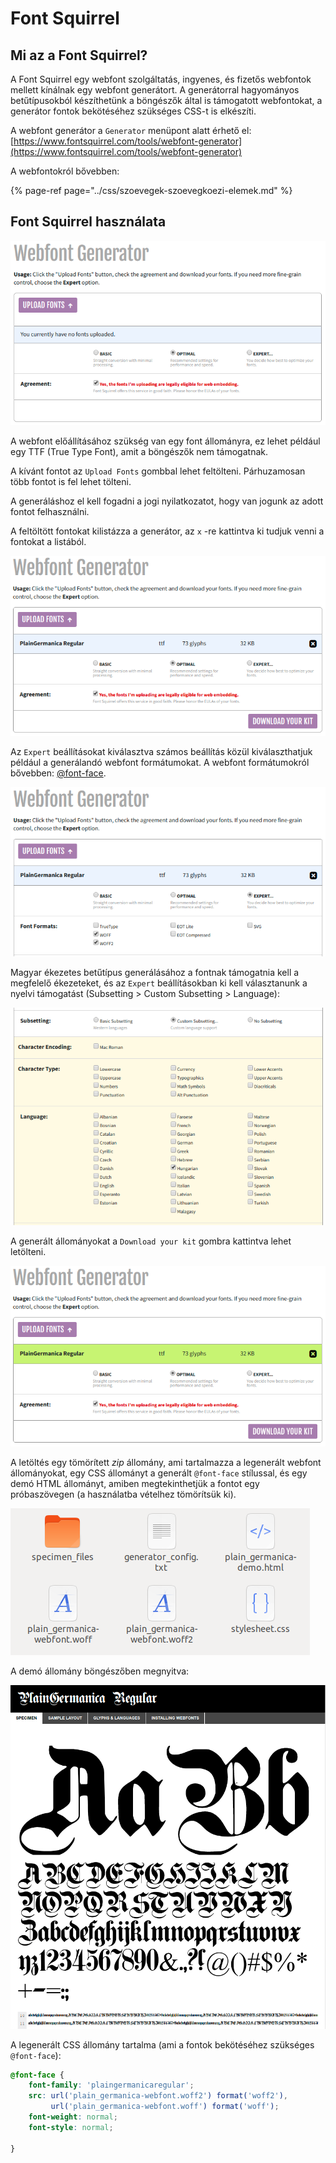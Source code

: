# Font Squirrel

## Mi az a Font Squirrel?

A Font Squirrel egy webfont szolgáltatás, ingyenes, és fizetős webfontok mellett kínálnak egy webfont generátort. A generátorral hagyományos betűtípusokból készíthetünk a böngészők által is támogatott webfontokat, a generátor fontok bekötéséhez szükséges CSS-t is elkészíti.

A webfont generátor a `Generator` menüpont alatt érhető el:   
[https://www.fontsquirrel.com/tools/webfont-generator](https://www.fontsquirrel.com/tools/webfont-generator)

A webfontokról bővebben:

{% page-ref page="../css/szoevegek-szoevegkoezi-elemek.md" %}

## Font Squirrel használata

![](../.gitbook/assets/fq-1.png)

A webfont előállításához szükség van egy font állományra, ez lehet például egy TTF \(True Type Font\), amit a böngészők nem támogatnak.

A kívánt fontot az `Upload Fonts` gombbal lehet feltölteni. Párhuzamosan több fontot is fel lehet tölteni.

A generáláshoz el kell fogadni a jogi nyilatkozatot, hogy van jogunk az adott fontot felhasználni. 

A feltöltött fontokat kilistázza a generátor, az `x` -re kattintva ki tudjuk venni a fontokat a listából.

![](../.gitbook/assets/fq-2.png)

Az `Expert` beállításokat kiválasztva számos beállítás közül kiválaszthatjuk például a generálandó webfont formátumokat. A webfont formátumokról bővebben: [@font-face](https://digikiad.gitbook.io/digitalis-kiadvanyok/css/szoevegek-szoevegkoezi-elemek#font-face).

![](../.gitbook/assets/fq-3.png)

Magyar ékezetes betűtípus generálásához a fontnak támogatnia kell a megfelelő ékezeteket, és az `Expert` beállításokban ki kell választanunk a nyelvi támogatást \(Subsetting &gt; Custom Subsetting &gt; Language\):

![](../.gitbook/assets/fq-7.png)

A generált állományokat a `Download your kit` gombra kattintva lehet letölteni.

![](../.gitbook/assets/fq-4.png)

A letöltés egy tömörített _zip_ állomány, ami tartalmazza a legenerált webfont állományokat, egy CSS állományt a generált `@font-face` stílussal, és egy demó HTML állományt, amiben megtekinthetjük a fontot egy próbaszövegen \(a használatba vételhez tömörítsük ki\).

![](../.gitbook/assets/fq-5.png)

A demó állomány böngészőben megnyitva:

![](../.gitbook/assets/fq-6.png)

A legenerált CSS állomány tartalma \(ami a fontok bekötéséhez szükséges `@font-face`\):

```css
@font-face {
    font-family: 'plaingermanicaregular';
    src: url('plain_germanica-webfont.woff2') format('woff2'),
         url('plain_germanica-webfont.woff') format('woff');
    font-weight: normal;
    font-style: normal;

}
```

